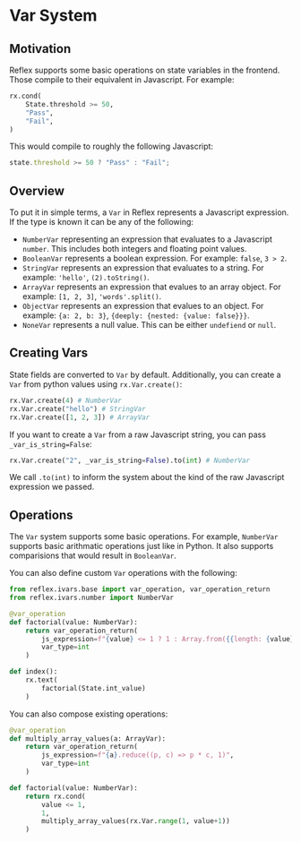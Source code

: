 # Var System

## Motivation

Reflex supports some basic operations on state variables in the frontend. Those compile to their equivalent in Javascript. For example:

```python
rx.cond(
    State.threshold >= 50,
    "Pass",
    "Fail",
)
```

This would compile to roughly the following Javascript:

```js
state.threshold >= 50 ? "Pass" : "Fail";
```

## Overview

To put it in simple terms, a `Var` in Reflex represents a Javascript expression. If the type is known it can be any of the following:

- `NumberVar` representing an expression that evaluates to a Javascript `number`. This includes both integers and floating point values.
- `BooleanVar` represents a boolean expression. For example: `false`, `3 > 2`.
- `StringVar` represents an expression that evaluates to a string. For example: `'hello'`, `(2).toString()`.
- `ArrayVar` represents an expression that evalues to an array object. For example: `[1, 2, 3]`, `'words'.split()`.
- `ObjectVar` represents an expression that evalues to an object. For example: `{a: 2, b: 3}`, `{deeply: {nested: {value: false}}}`.
- `NoneVar` represents a null value. This can be either `undefiend` or `null`.

## Creating Vars

State fields are converted to `Var` by default. Additionally, you can create a `Var` from python values using `rx.Var.create()`:

```python
rx.Var.create(4) # NumberVar
rx.Var.create("hello") # StringVar
rx.Var.create([1, 2, 3]) # ArrayVar
```

If you want to create a `Var` from a raw Javascript string, you can pass `_var_is_string=False`:

```python
rx.Var.create("2", _var_is_string=False).to(int) # NumberVar
```

We call `.to(int)` to inform the system about the kind of the raw Javascript expression we passed.

## Operations

The `Var` system supports some basic operations. For example, `NumberVar` supports basic arithmatic operations just like in Python. It also supports comparisions that would result in `BooleanVar`.

You can also define custom `Var` operations with the following:

```python
from reflex.ivars.base import var_operation, var_operation_return
from reflex.ivars.number import NumberVar

@var_operation
def factorial(value: NumberVar):
    return var_operation_return(
        js_expression=f"{value} <= 1 ? 1 : Array.from({{length: {value}}}, (_, i) => i+1).reduce((p, c) => p * c)",
        var_type=int
    )

def index():
    rx.text(
        factorial(State.int_value)
    )
```

You can also compose existing operations:

```python
@var_operation
def multiply_array_values(a: ArrayVar):
    return var_operation_return(
        js_expression=f"{a}.reduce((p, c) => p * c, 1)",
        var_type=int
    )

def factorial(value: NumberVar):
    return rx.cond(
        value <= 1,
        1,
        multiply_array_values(rx.Var.range(1, value+1))
    )
```
